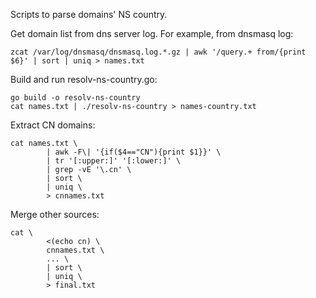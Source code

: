 Scripts to parse domains' NS country.

Get domain list from dns server log. For example, from dnsmasq log:
```
zcat /var/log/dnsmasq/dnsmasq.log.*.gz | awk '/query.+ from/{print $6}' | sort | uniq > names.txt
```

Build and run resolv-ns-country.go:
```
go build -o resolv-ns-country
cat names.txt | ./resolv-ns-country > names-country.txt
```

Extract CN domains:
```
cat names.txt \
        | awk -F\| '{if($4=="CN"){print $1}}' \
        | tr '[:upper:]' '[:lower:]' \
        | grep -vE '\.cn' \
        | sort \
        | uniq \
        > cnnames.txt
```

Merge other sources:
```
cat \
        <(echo cn) \
        cnnames.txt \
        ... \
        | sort \
        | uniq \
        > final.txt
```
